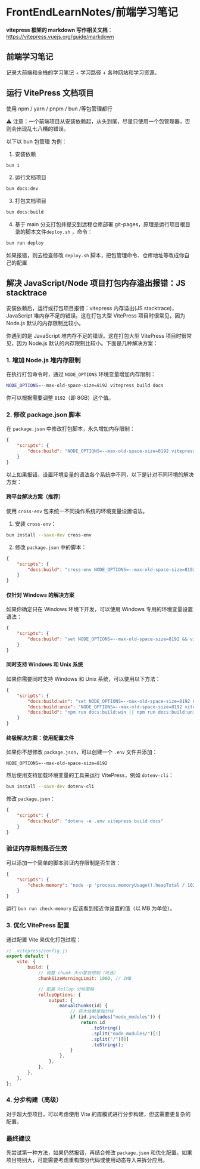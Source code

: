 # FrontEndLearnNotes/前端学习笔记

**vitepress 框架的 markdown 写作相关文档**：<https://vitepress.vuejs.org/guide/markdown>

## 前端学习笔记

记录大前端和全栈的学习笔记 + 学习路径 + 各种网站和学习资源。

## 运行 VitePress 文档项目

使用 npm / yarn / pnpm / bun /等包管理都行

⚠️ 注意：一个前端项目从安装依赖起，从头到尾，尽量只使用一个包管理器，否则会出现乱七八糟的错误。

以下以 bun 包管理 为例：

1. 安装依赖

```bash
bun i
```

2. 运行文档项目

```bash
bun docs:dev
```

3. 打包文档项目

```bash
bun docs:build
```

4. 基于 main 分支打包并提交到远程仓库部署 git-pages，原理是运行项目根目录的脚本文件`deploy.sh` ，命令：

```bash
bun run deploy
```

如果报错，则去检查修改 `deploy.sh` 脚本，把包管理命令、仓库地址等改成你自己的配置

## 解决 JavaScript/Node 项目打包内存溢出报错：JS stacktrace

安装依赖后，运行或打包项目报错：vitepress 内存溢出(JS stacktrace)，JavaScript 堆内存不足的错误。这在打包大型 VitePress 项目时很常见，因为 Node.js 默认的内存限制比较小。

你遇到的是 JavaScript 堆内存不足的错误。这在打包大型 VitePress 项目时很常见，因为 Node.js 默认的内存限制比较小。下面是几种解决方案：

### 1. 增加 Node.js 堆内存限制

在执行打包命令时，通过 `NODE_OPTIONS` 环境变量增加内存限制：

```bash
NODE_OPTIONS=--max-old-space-size=8192 vitepress build docs
```

你可以根据需要调整 `8192`（即 8GB）这个值。

### 2. 修改 package.json 脚本

在 `package.json` 中修改打包脚本，永久增加内存限制：

```json
{
	"scripts": {
		"docs:build": "NODE_OPTIONS=--max-old-space-size=8192 vitepress build docs"
	}
}
```

以上如果报错，设置环境变量的语法各个系统中不同，以下是针对不同环境的解决方案：

#### 跨平台解决方案（推荐）

使用 `cross-env` 包来统一不同操作系统的环境变量设置语法。

1. 安装 `cross-env`：

```bash
bun install --save-dev cross-env
```

2. 修改 `package.json` 中的脚本：

```json
{
	"scripts": {
		"docs:build": "cross-env NODE_OPTIONS=--max-old-space-size=8192 vitepress build docs"
	}
}
```

#### 仅针对 Windows 的解决方案

如果你确定只在 Windows 环境下开发，可以使用 Windows 专用的环境变量设置语法：

```json
{
	"scripts": {
		"docs:build": "set NODE_OPTIONS=--max-old-space-size=8192 && vitepress build docs"
	}
}
```

#### 同时支持 Windows 和 Unix 系统

如果你需要同时支持 Windows 和 Unix 系统，可以使用以下方法：

```json
{
	"scripts": {
		"docs:build:win": "set NODE_OPTIONS=--max-old-space-size=8192 && vitepress build docs",
		"docs:build:unix": "NODE_OPTIONS=--max-old-space-size=8192 vitepress build docs",
		"docs:build": "npm run docs:build:win || npm run docs:build:unix"
	}
}
```

#### 终极解决方案：使用配置文件

如果你不想修改 `package.json`，可以创建一个 `.env` 文件并添加：

```env
NODE_OPTIONS=--max-old-space-size=8192
```

然后使用支持加载环境变量的工具来运行 VitePress，例如 `dotenv-cli`：

```bash
bun install --save-dev dotenv-cli
```

修改 `package.json`：

```json
{
	"scripts": {
		"docs:build": "dotenv -e .env vitepress build docs"
	}
}
```

### 验证内存限制是否生效

可以添加一个简单的脚本验证内存限制是否生效：

```json
{
	"scripts": {
		"check-memory": "node -p 'process.memoryUsage().heapTotal / 1024 / 1024'"
	}
}
```

运行 `bun run check-memory` 应该看到接近你设置的值（以 MB 为单位）。

### 3. 优化 VitePress 配置

通过配置 Vite 来优化打包过程：

```javascript
// .vitepress/config.js
export default {
	vite: {
		build: {
			// 调整 chunk 大小警告限制（可选）
			chunkSizeWarningLimit: 1000, // 1MB

			// 配置 Rollup 分块策略
			rollupOptions: {
				output: {
					manualChunks(id) {
						// 将大依赖单独分块
						if (id.includes("node_modules")) {
							return id
								.toString()
								.split("node_modules/")[1]
								.split("/")[0]
								.toString();
						}
					},
				},
			},
		},
	},
};
```

### 4. 分步构建（高级）

对于超大型项目，可以考虑使用 Vite 的库模式进行分步构建，但这需要更复杂的配置。

### 最终建议

先尝试第一种方法，如果仍然报错，再结合修改 `package.json` 和优化配置。如果项目特别大，可能需要考虑重构部分代码或使用动态导入来拆分应用。
